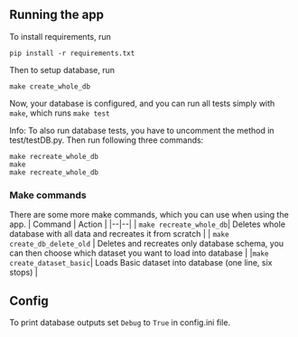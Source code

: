 ## Running the app

To install requirements, run

    pip install -r requirements.txt

Then to setup database, run

    make create_whole_db

Now, your database is configured, and you can run all tests simply with `make`, which runs `make test`

Info: To also run database tests, you have to uncomment the method in test/testDB.py. Then run following three commands:

    make recreate_whole_db
    make
    make recreate_whole_db

### Make commands
There are some more make commands, which you can use when using the app.
|  Command | Action |
|--|--|
| `make recreate_whole_db`| Deletes whole database with all data and recreates it from scratch |
| `make create_db_delete_old` | Deletes and recreates only database schema, you can then choose which dataset you want to load into database |
|`make create_dataset_basic`| Loads Basic dataset into database (one line, six stops) |

## Config

To print database outputs set `Debug` to `True` in config.ini file.